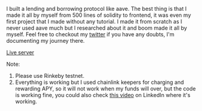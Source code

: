I built a lending and borrowing protocol like aave. The best thing is that I made it all by myself from 500 lines of solidity to frontend, it was even my first project that I made without any tutorial. I made it from scratch as I never used aave much but I researched about it and boom made it all by myself. Feel free to checkout my [twitter](https://twitter.com/harendrashakya_) if you have any doubts, I'm documenting my journey there.

[Live server](https://anonim-ten.vercel.app/)

Note: 
1. Please use Rinkeby testnet.
2. Everything is working but I used chainlink keepers for charging and rewarding APY, so it will not work when my funds will over, but the code is working fine, you could also check [this video](https://www.linkedin.com/posts/harendra-shakya-622649229_boom-i-made-it-i-build-a-lending-and-borrowing-activity-6950774885971304448-roVS?utm_source=linkedin_share&utm_medium=android_app
) on LinkedIn where it's working.

